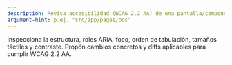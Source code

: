 ```yaml
---
description: Revisa accesibilidad (WCAG 2.2 AA) de una pantalla/componente
argument-hint: p.ej. "src/app/pages/pos"
---
```


Inspecciona la estructura, roles ARIA, foco, orden de tabulación, tamaños táctiles y contraste.
Propón cambios concretos y diffs aplicables para cumplir WCAG 2.2 AA.
